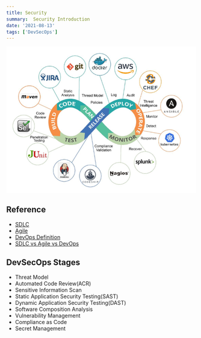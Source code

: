 ```yaml
---
title: Security
summary:  Security Introduction
date: '2021-08-13'
tags: ['DevSecOps']
---
```



![DevSecOps - ©PentesterAcademy.com](../images/DevSecOps.png)

## Reference

- [SDLC](https://www.guru99.com/software-development-life-cycle-tutorial.html)
- [Agile](https://www.atlassian.com/agile)
- [DevOps Definition](https://aws.amazon.com/devops/what-is-devops/)
- [SDLC vs Agile vs DevOps](https://victorops.com/blog/agile-vs-devops)  

## DevSecOps Stages

- Threat Model
- Automated Code Review(ACR)
- Sensitive Information Scan
- Static Application Security Testing(SAST)
- Dynamic Application Security Testing(DAST)
- Software Composition Analysis
- Vulnerability Management
- Compliance as Code
- Secret Management
